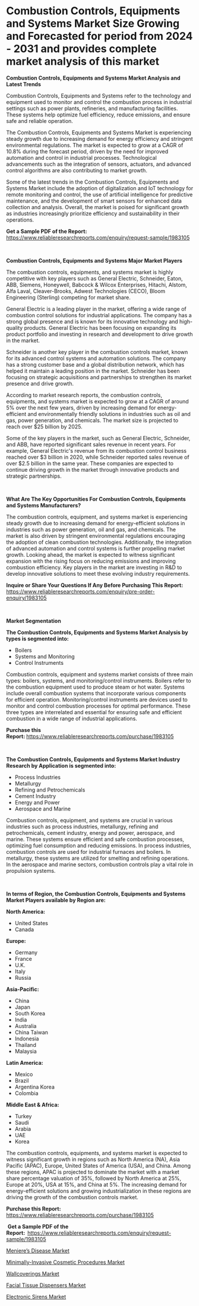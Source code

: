 <p><h1>Combustion Controls, Equipments and Systems Market Size Growing and Forecasted for period from 2024 - 2031 and provides complete market analysis of this market</h1></p><p><strong>Combustion Controls, Equipments and Systems Market Analysis and Latest Trends</strong></p>
<p><p>Combustion Controls, Equipments and Systems refer to the technology and equipment used to monitor and control the combustion process in industrial settings such as power plants, refineries, and manufacturing facilities. These systems help optimize fuel efficiency, reduce emissions, and ensure safe and reliable operation.</p><p>The Combustion Controls, Equipments and Systems Market is experiencing steady growth due to increasing demand for energy efficiency and stringent environmental regulations. The market is expected to grow at a CAGR of 10.8% during the forecast period, driven by the need for improved automation and control in industrial processes. Technological advancements such as the integration of sensors, actuators, and advanced control algorithms are also contributing to market growth.</p><p>Some of the latest trends in the Combustion Controls, Equipments and Systems Market include the adoption of digitalization and IoT technology for remote monitoring and control, the use of artificial intelligence for predictive maintenance, and the development of smart sensors for enhanced data collection and analysis. Overall, the market is poised for significant growth as industries increasingly prioritize efficiency and sustainability in their operations.</p></p>
<p><strong>Get a Sample PDF of the Report:&nbsp;</strong> <a href="https://www.reliableresearchreports.com/enquiry/request-sample/1983105">https://www.reliableresearchreports.com/enquiry/request-sample/1983105</a></p>
<p>&nbsp;</p>
<p><strong>Combustion Controls, Equipments and Systems Major Market Players</strong></p>
<p><p>The combustion controls, equipments, and systems market is highly competitive with key players such as General Electric, Schneider, Eaton, ABB, Siemens, Honeywell, Babcock & Wilcox Enterprises, Hitachi, Alstom, Alfa Laval, Cleaver-Brooks, Adwest Technologies (CECO), Bloom Engineering (Sterling) competing for market share.</p><p>General Electric is a leading player in the market, offering a wide range of combustion control solutions for industrial applications. The company has a strong global presence and is known for its innovative technology and high-quality products. General Electric has been focusing on expanding its product portfolio and investing in research and development to drive growth in the market.</p><p>Schneider is another key player in the combustion controls market, known for its advanced control systems and automation solutions. The company has a strong customer base and a global distribution network, which has helped it maintain a leading position in the market. Schneider has been focusing on strategic acquisitions and partnerships to strengthen its market presence and drive growth.</p><p>According to market research reports, the combustion controls, equipments, and systems market is expected to grow at a CAGR of around 5% over the next few years, driven by increasing demand for energy-efficient and environmentally friendly solutions in industries such as oil and gas, power generation, and chemicals. The market size is projected to reach over $25 billion by 2025.</p><p>Some of the key players in the market, such as General Electric, Schneider, and ABB, have reported significant sales revenue in recent years. For example, General Electric's revenue from its combustion control business reached over $3 billion in 2020, while Schneider reported sales revenue of over $2.5 billion in the same year. These companies are expected to continue driving growth in the market through innovative products and strategic partnerships.</p></p>
<p>&nbsp;</p>
<p><strong>What Are The Key Opportunities For Combustion Controls, Equipments and Systems Manufacturers?</strong></p>
<p><p>The combustion controls, equipment, and systems market is experiencing steady growth due to increasing demand for energy-efficient solutions in industries such as power generation, oil and gas, and chemicals. The market is also driven by stringent environmental regulations encouraging the adoption of clean combustion technologies. Additionally, the integration of advanced automation and control systems is further propelling market growth. Looking ahead, the market is expected to witness significant expansion with the rising focus on reducing emissions and improving combustion efficiency. Key players in the market are investing in R&D to develop innovative solutions to meet these evolving industry requirements.</p></p>
<p><strong>Inquire or Share Your Questions If Any Before Purchasing This Report:</strong> <a href="https://www.reliableresearchreports.com/enquiry/pre-order-enquiry/1983105">https://www.reliableresearchreports.com/enquiry/pre-order-enquiry/1983105</a></p>
<p>&nbsp;</p>
<p><strong>Market Segmentation</strong></p>
<p><strong>The Combustion Controls, Equipments and Systems Market Analysis by types is segmented into:</strong></p>
<p><ul><li>Boilers</li><li>Systems and Monitoring</li><li>Control Instruments</li></ul></p>
<p><p>Combustion controls, equipment and systems market consists of three main types: boilers, systems, and monitoring/control instruments. Boilers refer to the combustion equipment used to produce steam or hot water. Systems include overall combustion systems that incorporate various components for efficient operation. Monitoring/control instruments are devices used to monitor and control combustion processes for optimal performance. These three types are interrelated and essential for ensuring safe and efficient combustion in a wide range of industrial applications.</p></p>
<p><strong>Purchase this Report:&nbsp;</strong><a href="https://www.reliableresearchreports.com/purchase/1983105">https://www.reliableresearchreports.com/purchase/1983105</a></p>
<p>&nbsp;</p>
<p><strong>The Combustion Controls, Equipments and Systems Market Industry Research by Application is segmented into:</strong></p>
<p><ul><li>Process Industries</li><li>Metallurgy</li><li>Refining and Petrochemicals</li><li>Cement Industry</li><li>Energy and Power</li><li>Aerospace and Marine</li></ul></p>
<p><p>Combustion controls, equipment, and systems are crucial in various industries such as process industries, metallurgy, refining and petrochemicals, cement industry, energy and power, aerospace, and marine. These systems ensure efficient and safe combustion processes, optimizing fuel consumption and reducing emissions. In process industries, combustion controls are used for industrial furnaces and boilers. In metallurgy, these systems are utilized for smelting and refining operations. In the aerospace and marine sectors, combustion controls play a vital role in propulsion systems.</p></p>
<p>&nbsp;</p>
<p><strong>In terms of Region, the Combustion Controls, Equipments and Systems Market Players available by Region are:</strong></p>
<p>
    <p> <strong> North America: </strong>
        <ul>
            <li>United States</li>
            <li>Canada</li>
        </ul>
        </p> 
    <p> <strong> Europe: </strong>
        <ul>
            <li>Germany</li>
            <li>France</li>
            <li>U.K.</li>
            <li>Italy</li>
            <li>Russia</li>
        </ul>
        </p> 
    <p> <strong> Asia-Pacific: </strong>
        <ul>
            <li>China</li>
            <li>Japan</li>
            <li>South Korea</li>
            <li>India</li>
            <li>Australia</li>
            <li>China Taiwan</li>
            <li>Indonesia</li>
            <li>Thailand</li>
            <li>Malaysia</li>
        </ul>
        </p> 
    <p> <strong> Latin America: </strong>
        <ul>
            <li>Mexico</li>
            <li>Brazil</li>
            <li>Argentina Korea</li>
            <li>Colombia</li>
        </ul>
        </p> 
    <p> <strong> Middle East & Africa: </strong>
        <ul>
            <li>Turkey</li>
            <li>Saudi</li>
            <li>Arabia</li>
            <li>UAE</li>
            <li>Korea</li>
        </ul>
    </p>
    </p>
<p><p>The combustion controls, equipments, and systems market is expected to witness significant growth in regions such as North America (NA), Asia Pacific (APAC), Europe, United States of America (USA), and China. Among these regions, APAC is projected to dominate the market with a market share percentage valuation of 35%, followed by North America at 25%, Europe at 20%, USA at 15%, and China at 5%. The increasing demand for energy-efficient solutions and growing industrialization in these regions are driving the growth of the combustion controls market.</p></p>
<p><strong>Purchase this Report: </strong><a href="https://www.reliableresearchreports.com/purchase/1983105">https://www.reliableresearchreports.com/purchase/1983105</a></p>
<p>&nbsp;<strong>Get a Sample PDF of the Report:&nbsp;&nbsp;</strong><a href="https://www.reliableresearchreports.com/enquiry/request-sample/1983105">https://www.reliableresearchreports.com/enquiry/request-sample/1983105</a></p>
<p><strong></strong></p>
<p><p><a href="https://github.com/joannagoyvaerts/Market-Research-Report-List-1/blob/main/menieres-disease-market.md">Meniere’s Disease Market</a></p><p><a href="https://github.com/lubmix/Market-Research-Report-List-1/blob/main/minimally-invasive-cosmetic-procedures-market.md">Minimally-Invasive Cosmetic Procedures Market</a></p><p><a href="https://extreme-scabiosa-c81.notion.site/Wallcoverings-Market-A-Comprehensive-Report-of-its-Market-Share-Growth-Trends-2024-2031-afeaec53b5934b36916684095a048ff8">Wallcoverings Market</a></p><p><a href="https://view.publitas.com/reportprime-1/facial-tissue-dispensers-market-analysis-and-market-size-global-industry-overview-market-segmentation-and-forecast-2024-to-2031/">Facial Tissue Dispensers Market</a></p><p><a href="https://view.publitas.com/reportprime-1/insights-into-electronic-sirens-market-size-analysing-market-share-trends-and-growth-from-2024-to-2031/">Electronic Sirens Market</a></p></p>